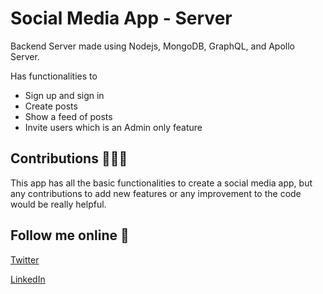 # Social Media App - Server
Backend Server made using Nodejs, MongoDB, GraphQL, and Apollo Server. 

Has functionalities to
- Sign up and sign in
- Create posts
- Show a feed of posts
- Invite users which is an Admin only feature

## Contributions 🙋🏼‍♂️
This app has all the basic functionalities to create a social media app, but any contributions to add new features or any improvement to the code would be really helpful.

## Follow me online 👋
[Twitter](https://twitter.com/shanjai_raj)

[LinkedIn](https://www.linkedin.com/in/shanjai-raj-290b631bb/)

